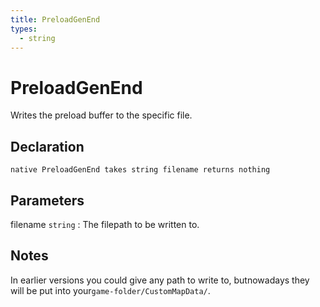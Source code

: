 ```yaml
---
title: PreloadGenEnd
types:
  - string
---
```


# PreloadGenEnd
Writes the preload buffer to the specific file.

## Declaration

```jass
native PreloadGenEnd takes string filename returns nothing
```

## Parameters
filename `string`
: The filepath to be written to.

## Notes 
In earlier versions you could give any path to write to, butnowadays they will be put into your`game-folder/CustomMapData/`.
